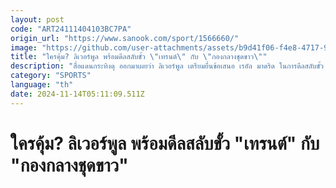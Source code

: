 ```yaml
---
layout: post
code: "ART24111404103BC7PA"
origin_url: "https://www.sanook.com/sport/1566660/"
image: "https://github.com/user-attachments/assets/b9d41f06-f4e8-4717-9bb0-ecba2db6bab3"
title: "ใครคุ้ม? ลิเวอร์พูล พร้อมดีลสลับขั้ว \"เทรนต์\" กับ \"กองกลางชุดขาว\""
description: "สื่อแดนกระทิงดุ ออกมาเผยว่า ลิเวอร์พูล เตรียมยื่นข้อเสนอ เรอัล มาดริด ในการดีลสลับขั้ว เทรนต์ อเล็กซานเดอร์-อาร์โนลด์ กับ ออเรลิยง ชูอาเมนี กองกลางชาวฝรั่งเศส"
category: "SPORTS"
language: "th"
date: 2024-11-14T05:11:09.511Z
---
```


# ใครคุ้ม? ลิเวอร์พูล พร้อมดีลสลับขั้ว "เทรนต์" กับ "กองกลางชุดขาว"
